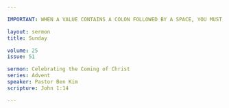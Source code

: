 ```yaml
---

IMPORTANT: WHEN A VALUE CONTAINS A COLON FOLLOWED BY A SPACE, YOU MUST USE &#58;

layout: sermon
title: Sunday

volume: 25
issue: 51

sermon: Celebrating the Coming of Christ
series: Advent
speaker: Pastor Ben Kim
scripture: John 1:14

---
```


